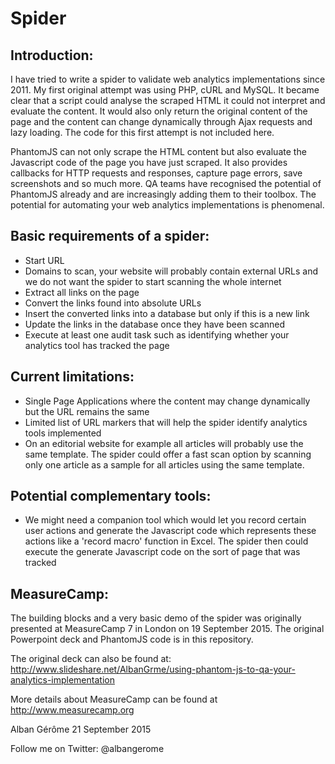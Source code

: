 Spider
======

Introduction:
-------------

I have tried to write a spider to validate web analytics implementations since 2011. My first original attempt was using PHP, cURL and MySQL. It became clear that a script could analyse the scraped HTML it could not interpret and evaluate the content. It would also only return the original content of the page and the content can change dynamically through Ajax requests and lazy loading. The code for this first attempt is not included here.

PhantomJS can not only scrape the HTML content but also evaluate the Javascript code of the page you have just scraped. It also provides callbacks for HTTP requests and responses, capture page errors, save screenshots and so much more. QA teams have recognised the potential of PhantomJS already and are increasingly adding them to their toolbox. The potential for automating your web analytics implementations is phenomenal.

Basic requirements of a spider:
-------------------------------

* Start URL
* Domains to scan, your website will probably contain external URLs and we do not want the spider to start scanning the whole internet
* Extract all links on the page
* Convert the links found into absolute URLs
* Insert the converted links into a database but only if this is a new link
* Update the links in the database once they have been scanned
* Execute at least one audit task such as identifying whether your analytics tool has tracked the page

Current limitations:
--------------------

* Single Page Applications where the content may change dynamically but the URL remains the same
* Limited list of URL markers that will help the spider identify analytics tools implemented
* On an editorial website for example all articles will probably use the same template. The spider could offer a fast scan option by scanning only one article as a sample for all articles using the same template.

Potential complementary tools:
------------------------------

* We might need a companion tool which would let you record certain user actions and generate the Javascript code which represents these actions like a 'record macro' function in Excel. The spider then could execute the generate Javascript code on the sort of page that was tracked

MeasureCamp:
------------

The building blocks and a very basic demo of the spider was originally presented at MeasureCamp 7 in London on 19 September 2015. The original Powerpoint deck and PhantomJS code is in this repository.

The original deck can also be found at: http://www.slideshare.net/AlbanGrme/using-phantom-js-to-qa-your-analytics-implementation

More details about MeasureCamp can be found at http://www.measurecamp.org


Alban Gérôme
21 September 2015

Follow me on Twitter: @albangerome
